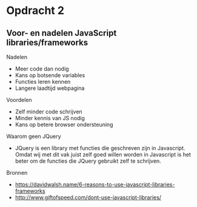 # Opdracht 2

## Voor- en nadelen JavaScript libraries/frameworks

Nadelen
* Meer code dan nodig
* Kans op botsende variables
* Functies leren kennen
* Langere laadtijd webpagina

Voordelen
* Zelf minder code schrijven
* Minder kennis van JS nodig
* Kans op betere browser ondersteuning

Waarom geen JQuery
* JQuery is een library met functies die geschreven zijn in Javascript. Omdat wij met dit vak juist zelf goed willen worden in Javascript is het beter om de functies die JQuery gebruikt zelf te schrijven.

Bronnen
* https://davidwalsh.name/6-reasons-to-use-javascript-libraries-frameworks
* http://www.giftofspeed.com/dont-use-javascript-libraries/